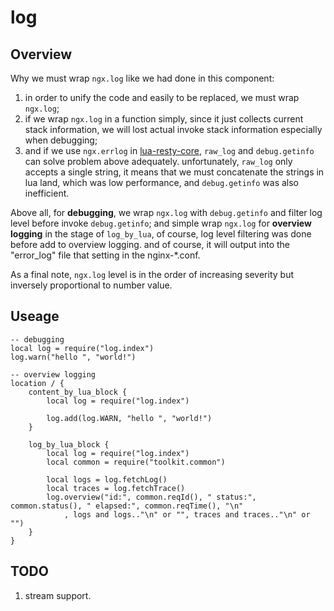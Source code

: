 # **log**

## **Overview**

Why we must wrap `ngx.log` like we had done in this component:

1. in order to unify the code and easily to be replaced, we must wrap `ngx.log`;
2. if we wrap `ngx.log` in a function simply, since it just collects current stack information, we will lost actual invoke stack information especially when debugging;
3. and if we use `ngx.errlog` in [lua-resty-core](https://github.com/openresty/lua-resty-core), `raw_log` and `debug.getinfo` can solve problem above adequately. unfortunately, `raw_log` only accepts a single string, it means that we must concatenate the strings in lua land, which was low performance, and `debug.getinfo` was also inefficient.

Above all, for **debugging**, we wrap `ngx.log` with `debug.getinfo` and filter log level before invoke `debug.getinfo`; and simple wrap `ngx.log` for **overview logging** in the stage of `log_by_lua`, of course, log level filtering was done before add to overview logging. and of course, it will output into the "error_log" file that setting in the nginx-*.conf.

As a final note, `ngx.log` level is in the order of increasing severity but inversely proportional to number value.

## **Useage**

```
-- debugging
local log = require("log.index")
log.warn("hello ", "world!")

-- overview logging
location / {
    content_by_lua_block {
        local log = require("log.index")

        log.add(log.WARN, "hello ", "world!")
    }

    log_by_lua_block {
        local log = require("log.index")
        local common = require("toolkit.common")

        local logs = log.fetchLog()
        local traces = log.fetchTrace()
        log.overview("id:", common.reqId(), " status:", common.status(), " elapsed:", common.reqTime(), "\n"
            , logs and logs.."\n" or "", traces and traces.."\n" or "")
    }
}
```

## **TODO**

1. stream support.